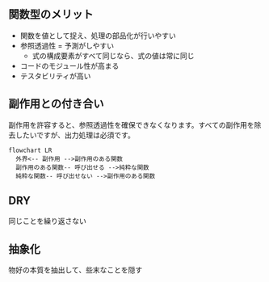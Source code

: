 ## 関数型のメリット

- 関数を値として捉え、処理の部品化が行いやすい
- 参照透過性 = 予測がしやすい
  - 式の構成要素がすべて同じなら、式の値は常に同じ
- コードのモジュール性が高まる
- テスタビリティが高い

## 副作用との付き合い

副作用を許容すると、参照透過性を確保できなくなります。すべての副作用を除去したいですが、出力処理は必須です。

```mermaid
flowchart LR
  外界<-- 副作用 -->副作用のある関数
  副作用のある関数-- 呼び出せる -->純粋な関数
  純粋な関数-- 呼び出せない -->副作用のある関数
```

## DRY

同じことを繰り返さない

## 抽象化

物好の本質を抽出して、些末なことを隠す
